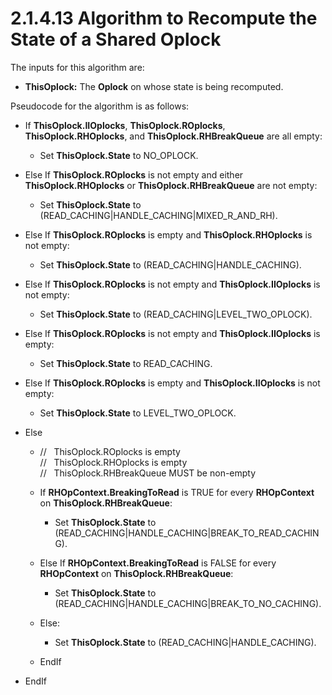 <html dir="LTR" xmlns:mshelp="http://msdn.microsoft.com/mshelp" xmlns:ddue="http://ddue.schemas.microsoft.com/authoring/2003/5" xmlns:xlink="http://www.w3.org/1999/xlink" xmlns:tool="http://www.microsoft.com/tooltip">
    <head>
        <meta http-equiv="Content-Type" content="text/html; CHARSET=utf-8"></meta>
        <meta name="save" content="history"></meta>
        <title>2.1.4.13 Algorithm to Recompute the State of a Shared Oplock</title>
        <xml>
            <mshelp:toctitle title="2.1.4.13 Algorithm to Recompute the State of a Shared Oplock"></mshelp:toctitle>
            <mshelp:rltitle title="[MS-FSA]: Algorithm to Recompute the State of a Shared Oplock"></mshelp:rltitle>
            <mshelp:keyword index="A" term="e17d93a0-7857-44fa-a0fa-3b3554a7b64c"></mshelp:keyword>
            <mshelp:attr name="DCSext.ContentType" value="open specification"></mshelp:attr>
            <mshelp:attr name="AssetID" value="e17d93a0-7857-44fa-a0fa-3b3554a7b64c"></mshelp:attr>
            <mshelp:attr name="TopicType" value="kbRef"></mshelp:attr>
            <mshelp:attr name="DCSext.Title" value="[MS-FSA]: Algorithm to Recompute the State of a Shared Oplock" />
        </xml>
    </head>
    <body>
        <div id="header">
            <h1 class="heading">2.1.4.13 Algorithm to Recompute the State of a Shared Oplock</h1>
        </div>
        <div id="mainSection">
            <div id="mainBody">
                <div id="allHistory" class="saveHistory"></div>
                <div id="sectionSection0" class="section" name="collapseableSection">
                    

<p>The inputs for this algorithm are:</p>

<ul><li><p><span><span> 
</span></span><b>ThisOplock:</b> The <b>Oplock</b> on whose state is being
recomputed.</p>

</li></ul><p>Pseudocode for the algorithm is as follows:</p>

<ul><li><p><span><span> 
</span></span>If <b>ThisOplock.IIOplocks</b>, <b>ThisOplock.ROplocks</b>, <b>ThisOplock.RHOplocks</b>,
and <b>ThisOplock.RHBreakQueue</b> are all empty:</p>

<ul><li><p><span><span>  </span></span>Set
<b>ThisOplock.State</b> to NO_OPLOCK.</p>

</li></ul></li><li><p><span><span> 
</span></span>Else If <b>ThisOplock.ROplocks</b> is not empty and either <b>ThisOplock.RHOplocks</b>
or <b>ThisOplock.RHBreakQueue</b> are not empty:</p>

<ul><li><p><span><span>  </span></span>Set
<b>ThisOplock.State</b> to (READ_CACHING|HANDLE_CACHING|MIXED_R_AND_RH).</p>

</li></ul></li><li><p><span><span> 
</span></span>Else If <b>ThisOplock.ROplocks</b> is empty and <b>ThisOplock.RHOplocks</b>
is not empty:</p>

<ul><li><p><span><span>  </span></span>Set
<b>ThisOplock.State</b> to (READ_CACHING|HANDLE_CACHING).</p>

</li></ul></li><li><p><span><span> 
</span></span>Else If <b>ThisOplock.ROplocks</b> is not empty and <b>ThisOplock.IIOplocks</b>
is not empty:</p>

<ul><li><p><span><span>  </span></span>Set
<b>ThisOplock.State</b> to (READ_CACHING|LEVEL_TWO_OPLOCK).</p>

</li></ul></li><li><p><span><span> 
</span></span>Else If <b>ThisOplock.ROplocks</b> is not empty and <b>ThisOplock.IIOplocks</b>
is empty:</p>

<ul><li><p><span><span>  </span></span>Set
<b>ThisOplock.State</b> to READ_CACHING.</p>

</li></ul></li><li><p><span><span> 
</span></span>Else If <b>ThisOplock.ROplocks</b> is empty and <b>ThisOplock.IIOplocks</b>
is not empty:</p>

<ul><li><p><span><span>  </span></span>Set
<b>ThisOplock.State</b> to LEVEL_TWO_OPLOCK.</p>

</li></ul></li><li><p><span><span> 
</span></span>Else</p>

<ul><li><p><span><span>  </span></span>//  
ThisOplock.ROplocks is empty<br>
//   ThisOplock.RHOplocks is empty<br>
//   ThisOplock.RHBreakQueue MUST be non-empty</p>

</li><li><p><span><span>  </span></span>If <b>RHOpContext.BreakingToRead</b>
is TRUE for every <b>RHOpContext</b> on <b>ThisOplock.RHBreakQueue</b>:</p>

<ul><li><p><span><span> 
</span></span>Set <b>ThisOplock.State</b> to
(READ_CACHING|HANDLE_CACHING|BREAK_TO_READ_CACHING).</p>

</li></ul></li><li><p><span><span>  </span></span>Else
If <b>RHOpContext.BreakingToRead</b> is FALSE for every <b>RHOpContext</b> on <b>ThisOplock.RHBreakQueue</b>:</p>

<ul><li><p><span><span> 
</span></span>Set <b>ThisOplock.State</b> to
(READ_CACHING|HANDLE_CACHING|BREAK_TO_NO_CACHING).</p>

</li></ul></li><li><p><span><span>  </span></span>Else:</p>

<ul><li><p><span><span> 
</span></span>Set <b>ThisOplock.State</b> to (READ_CACHING|HANDLE_CACHING).</p>

</li></ul></li><li><p><span><span>  </span></span>EndIf</p>

</li></ul></li><li><p><span><span> 
</span></span>EndIf</p>

</li></ul>
                </div>
            </div>
        </div>
    </body>
</html>